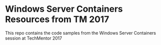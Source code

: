 # Windows Server Containers Resources from TM 2017

This repo contains the code samples from the Windows Server Containers session at TechMentor 2017
